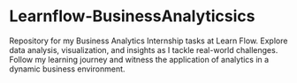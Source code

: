 # Learnflow-BusinessAnalyticsics
Repository for my Business Analytics Internship tasks at Learn Flow. Explore data analysis, visualization, and insights as I tackle real-world challenges. Follow my learning journey and witness the application of analytics in a dynamic business environment.
